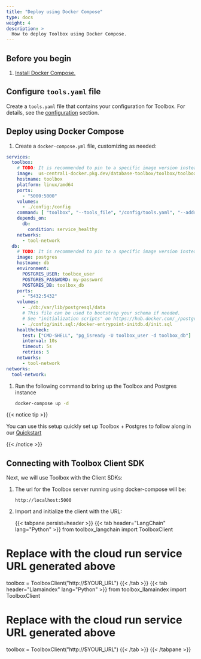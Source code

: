 ```yaml
---
title: "Deploy using Docker Compose"
type: docs
weight: 4
description: >
  How to deploy Toolbox using Docker Compose.
---
```


<!-- Contributor: Sujith R Pillai <sujithrpillai@gmail.com> -->


## Before you begin

1. [Install Docker Compose.](https://docs.docker.com/compose/install/)

## Configure `tools.yaml` file

Create a `tools.yaml` file that contains your configuration for Toolbox. For
details, see the
[configuration](https://github.com/googleapis/genai-toolbox/blob/main/README.md#configuration)
section.

## Deploy using Docker Compose

1. Create a `docker-compose.yml` file, customizing as needed:

```yaml
services:
  toolbox:
    # TODO: It is recommended to pin to a specific image version instead of latest.
    image:  us-central1-docker.pkg.dev/database-toolbox/toolbox/toolbox:latest
    hostname: toolbox
    platform: linux/amd64
    ports:
      - "5000:5000"
    volumes:
      - ./config:/config
    command: [ "toolbox", "--tools_file", "/config/tools.yaml", "--address", "0.0.0.0"]
    depends_on:
      db:
        condition: service_healthy
    networks:
      - tool-network
  db:
    # TODO: It is recommended to pin to a specific image version instead of latest.
    image: postgres
    hostname: db
    environment:
      POSTGRES_USER: toolbox_user
      POSTGRES_PASSWORD: my-password
      POSTGRES_DB: toolbox_db
    ports:
      - "5432:5432"
    volumes:
      - ./db:/var/lib/postgresql/data
      # This file can be used to bootstrap your schema if needed.
      # See "initialization scripts" on https://hub.docker.com/_/postgres/ for more info
      - ./config/init.sql:/docker-entrypoint-initdb.d/init.sql
    healthcheck:
      test: ["CMD-SHELL", "pg_isready -U toolbox_user -d toolbox_db"]
      interval: 10s
      timeout: 5s
      retries: 5
    networks:
      - tool-network
networks:
  tool-network:

```

1. Run the following command to bring up the Toolbox and Postgres instance

    ```bash
    docker-compose up -d
    ```


{{< notice tip >}}

You can use this setup quickly set up Toolbox + Postgres to follow along in our
[Quickstart](../getting-started/local_quickstart.md)

{{< /notice >}}



## Connecting with Toolbox Client SDK

Next, we will use Toolbox with the Client SDKs:

1. The url for the Toolbox server running using docker-compose will be:

    ```
    http://localhost:5000
    ```

1. Import and initialize the client with the URL:

   {{< tabpane persist=header >}}
{{< tab header="LangChain" lang="Python" >}}
from toolbox_langchain import ToolboxClient

# Replace with the cloud run service URL generated above
toolbox = ToolboxClient("http://$YOUR_URL")
{{< /tab >}}
{{< tab header="Llamaindex" lang="Python" >}}
from toolbox_llamaindex import ToolboxClient

# Replace with the cloud run service URL generated above
toolbox = ToolboxClient("http://$YOUR_URL")
{{< /tab >}}
{{< /tabpane >}}


